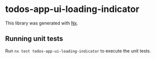 # todos-app-ui-loading-indicator

This library was generated with [Nx](https://nx.dev).

## Running unit tests

Run `nx test todos-app-ui-loading-indicator` to execute the unit tests.
